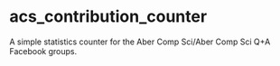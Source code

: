 acs_contribution_counter
========================

A simple statistics counter for the Aber Comp Sci/Aber Comp Sci Q+A Facebook groups.
